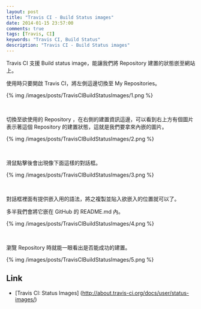 ```yaml
---
layout: post
title: "Travis CI - Build Status images"
date: 2014-01-15 23:57:00
comments: true
tags: [Travis, CI]
keywords: "Travis CI, Build Status"
description: "Travis CI - Build Status images"
---
```


Travis CI 支援 Build status image，能讓我們將 Repository 建置的狀態嵌至網站上。  

<!-- More -->

使用時只要開啟 Travis CI，將左側這邊切換至 My Repositories。  

{% img /images/posts/TravisCIBuildStatusImages/1.png %}

<br/>


切換至欲使用的 Repository ，在右側的建置資訊這邊，可以看到右上方有個圖片表示著這個 Repository 的建置狀態，這就是我們要拿來內嵌的圖片。

{% img /images/posts/TravisCIBuildStatusImages/2.png %}

<br/>


滑鼠點擊後會出現像下面這樣的對話框。  

{% img /images/posts/TravisCIBuildStatusImages/3.png %}

<br/>


對話框裡面有提供嵌入用的語法，將之複製並貼入欲嵌入的位置就可以了。  

多半我們會將它嵌在 GitHub 的 README.md 內。  

{% img /images/posts/TravisCIBuildStatusImages/4.png %}

<br/>


瀏覽 Repository 時就能一眼看出是否能成功的建置。  

{% img /images/posts/TravisCIBuildStatusImages/5.png %}


Link
----
* [Travis CI: Status Images] (http://about.travis-ci.org/docs/user/status-images/)

